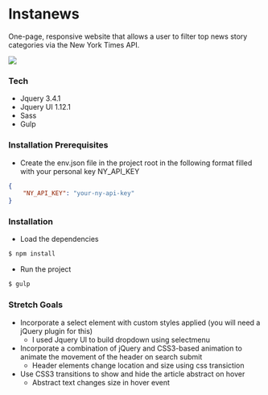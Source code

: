 # Instanews
 One-page, responsive website that allows a user to filter top news story categories via the New York Times API.  

 ![](instanews-presentation.gif)

### Tech
  * Jquery 3.4.1
  * Jquery UI 1.12.1
  * Sass
  * Gulp

 ### Installation Prerequisites

 - Create the env.json file in the project root in the following format filled with your personal key NY_API_KEY
```json
{
    "NY_API_KEY": "your-ny-api-key"
}
```

### Installation

- Load the dependencies
```sh
$ npm install
```

- Run the project
```sh
$ gulp
```

### Stretch Goals

- Incorporate a select element with custom styles applied (you will need a jQuery plugin for this)
    * I used Jquery UI to build dropdown using selectmenu
- Incorporate a combination of jQuery and CSS3-based animation to animate the movement of the header on search submit
    * Header elements change location and size using css transiction
- Use CSS3 transitions to show and hide the article abstract on hover
    * Abstract text changes size in hover event